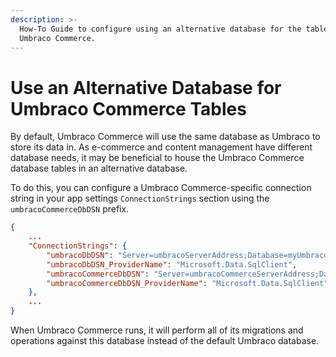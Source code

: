 ```yaml
---
description: >-
  How-To Guide to configure using an alternative database for the tables of
  Umbraco Commerce.
---
```


# Use an Alternative Database for Umbraco Commerce Tables

By default, Umbraco Commerce will use the same database as Umbraco to store its data in. As e-commerce and content management have different database needs, it may be beneficial to house the Umbraco Commerce database tables in an alternative database.

To do this, you can configure a Umbraco Commerce-specific connection string in your app settings `ConnectionStrings` section using the `umbracoCommerceDbDSN` prefix.

```json
{
    ...
    "ConnectionStrings": {
        "umbracoDbDSN": "Server=umbracoServerAddress;Database=myUmbracoDb;User Id=myUsername;Password=myPassword;",
        "umbracoDbDSN_ProviderName": "Microsoft.Data.SqlClient",
        "umbracoCommerceDbDSN": "Server=umbracoCommerceServerAddress;Database=myUmbracoCommerceDb;User Id=myUsername;Password=myPassword;",
        "umbracoCommerceDbDSN_ProviderName": "Microsoft.Data.SqlClient"
    },
    ...
}
```

When Umbraco Commerce runs, it will perform all of its migrations and operations against this database instead of the default Umbraco database.
